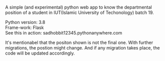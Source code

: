 A simple (and experimental) python web app to know the departmental position of a student in IUT(Islamic University of Techonology) batch 19.

Python version:      3.8\
Frame-work:          Flask\
See this in action:  sadhobbit12345.pythonanywhere.com

It's mentionabel that the positon shown is not the final one. With further migrations, the postion might change. And if any migration takes place, the code will be updated accordingly.
